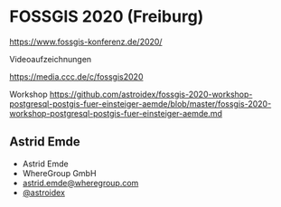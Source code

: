 # FOSSGIS 2020 (Freiburg)

https://www.fossgis-konferenz.de/2020/


Videoaufzeichnungen

https://media.ccc.de/c/fossgis2020


Workshop https://github.com/astroidex/fossgis-2020-workshop-postgresql-postgis-fuer-einsteiger-aemde/blob/master/fossgis-2020-workshop-postgresql-postgis-fuer-einsteiger-aemde.md


## Astrid Emde

* Astrid Emde
* WhereGroup GmbH
* astrid.emde@wheregroup.com
* [@astroidex](https://twitter.com/astroidex)
